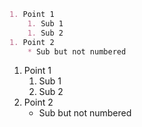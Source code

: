 ```markdown
1. Point 1
    1. Sub 1
    1. Sub 2
1. Point 2
    * Sub but not numbered
```

1. Point 1
    1. Sub 1
    1. Sub 2
1. Point 2
    * Sub but not numbered
